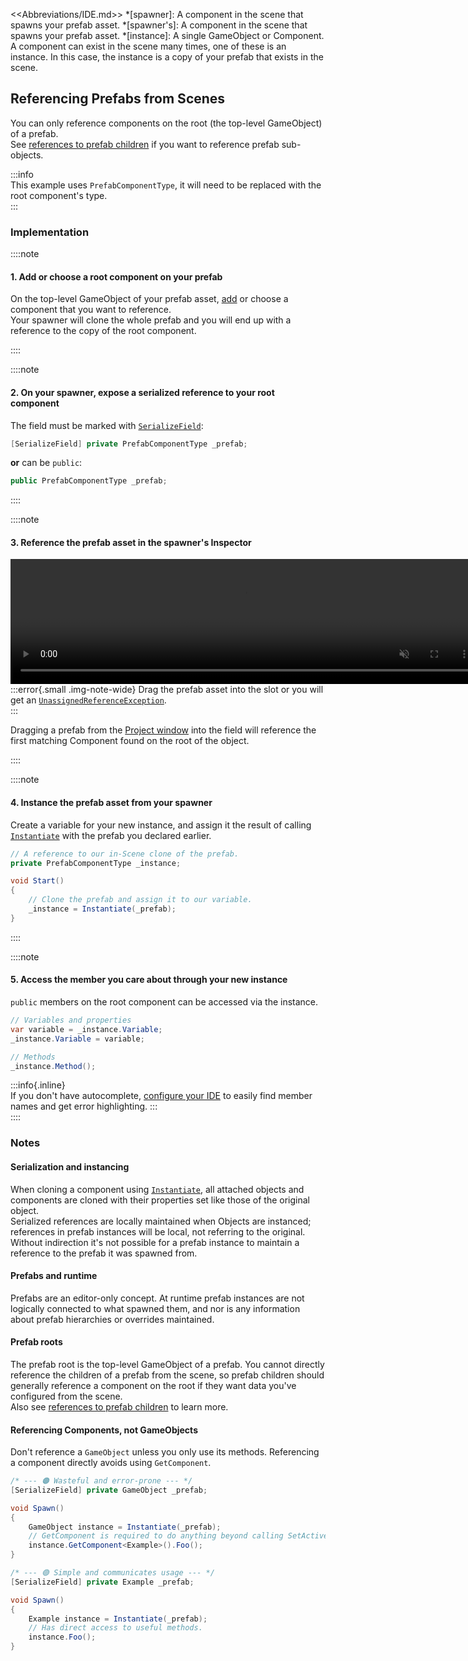 <<Abbreviations/IDE.md>>
*[spawner]: A component in the scene that spawns your prefab asset.
*[spawner's]: A component in the scene that spawns your prefab asset.
*[instance]: A single GameObject or Component. A component can exist in the scene many times, one of these is an instance. In this case, the instance is a copy of your prefab that exists in the scene.
## Referencing Prefabs from Scenes

You can only reference components on the root (the top-level GameObject) of a prefab.  
See [references to prefab children](References%20To%20Prefab%20Children.md) if you want to reference prefab sub-objects.

:::info  
This example uses `PrefabComponentType`, it will need to be replaced with the root component's type.  
:::  

### Implementation

::::note
#### 1. Add or choose a root component on your prefab
On the top-level GameObject of your prefab asset, [add](https://docs.unity3d.com/Manual/UsingComponents.html) or choose a component that you want to reference.  
Your spawner will clone the whole prefab and you will end up with a reference to the copy of the root component.

::::

::::note  
#### 2. On your spawner, expose a serialized reference to your root component
The field must be marked with [`SerializeField`](https://docs.unity3d.com/ScriptReference/SerializeField.html):  
```csharp
[SerializeField] private PrefabComponentType _prefab;
```

**or** can be `public`:  
```csharp
public PrefabComponentType _prefab;
```
::::

::::note  
#### 3. Reference the prefab asset in the spawner's Inspector

<video width="750" height="200" autoplay loop muted><source type="video/webm" src="https://unity.huh.how/Video/prefab-references.webm"></video>
:::error{.small .img-note-wide}
Drag the prefab asset into the slot or you will get an [`UnassignedReferenceException`](../Common%20Errors/Runtime%20Exceptions/UnassignedReferenceException.md).  
:::

Dragging a prefab from the [Project window](https://docs.unity3d.com/Manual/ProjectView.html) into the field will reference the first matching Component found on the root of the object.

::::  

::::note  
#### 4. Instance the prefab asset from your spawner
Create a variable for your new instance, and assign it the result of calling [`Instantiate`](https://docs.unity3d.com/ScriptReference/Object.Instantiate.html) with the prefab you declared earlier.
```csharp
// A reference to our in-Scene clone of the prefab.
private PrefabComponentType _instance;

void Start()
{
    // Clone the prefab and assign it to our variable.
    _instance = Instantiate(_prefab);
}
```
::::  

::::note  
#### 5. Access the member you care about through your new instance
`public` members on the root component can be accessed via the instance.
```csharp
// Variables and properties
var variable = _instance.Variable;
_instance.Variable = variable;

// Methods
_instance.Method();
```
:::info{.inline}  
If you don't have autocomplete, [configure your IDE](../IDE%20Configuration.md) to easily find member names and get error highlighting. 
:::  
::::  

### Notes
#### Serialization and instancing
When cloning a component using [`Instantiate`](https://docs.unity3d.com/ScriptReference/Object.Instantiate.html), all attached objects and components are cloned with their properties set like those of the original object.  
Serialized references are locally maintained when Objects are instanced; references in prefab instances will be local, not referring to the original. Without indirection it's not possible for a prefab instance to maintain a reference to the prefab it was spawned from.

#### Prefabs and runtime
Prefabs are an editor-only concept. At runtime prefab instances are not logically connected to what spawned them, and nor is any information about prefab hierarchies or overrides maintained.

#### Prefab roots
The prefab root is the top-level GameObject of a prefab. You cannot directly reference the children of a prefab from the scene, so prefab children should generally reference a component on the root if they want data you've configured from the scene.  
Also see [references to prefab children](References%20To%20Prefab%20Children.md) to learn more.

#### Referencing Components, not GameObjects
Don't reference a `GameObject` unless you only use its methods. Referencing a component directly avoids using `GetComponent`.

```csharp
/* --- 🟠 Wasteful and error-prone --- */
[SerializeField] private GameObject _prefab;

void Spawn()
{
    GameObject instance = Instantiate(_prefab);
    // GetComponent is required to do anything beyond calling SetActive.
    instance.GetComponent<Example>().Foo();
}

/* --- 🟢 Simple and communicates usage --- */
[SerializeField] private Example _prefab;

void Spawn()
{
    Example instance = Instantiate(_prefab);
    // Has direct access to useful methods.
    instance.Foo();
}
```